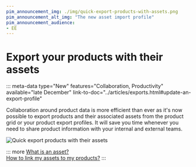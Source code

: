 ```yaml
---
pim_announcement_img: ./img/quick-export-products-with-assets.png
pim_announcement_alt_img: "The new asset import profile"
pim_announcement_audience:
- EE
---
```


# Export your products with their assets
::: meta-data type="New" features="Collaboration, Productivity" available="late December" link-to-doc="../articles/exports.html#update-an-export-profile"

Collaboration around product data is more efficient than ever as it's now possible to export products and their associated assets from the product grid or your product export profiles. It will save you time whenever you need to share product information with your internal and external teams.

![Quick export products with their assets](../img/quick-export-products-with-assets.png)


::: more
[What is an asset?](../articles/what-about-assets.html)  
[How to link my assets to my products?](../articles/work-on-a-product.html#work-with-assets-in-an-asset-collection-attribute-ee-only)
:::
